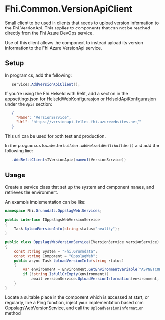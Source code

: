 # Fhi.Common.VersionApiClient

Small client to be used in clients that needs to upload version information to the Fhi.VersionApi.
This applies to components that can not be reached directly from the Fhi Azure DevOps service.

Use of this client allows the component to instead upload its version information to the Fhi Azure VersionApi service.

## Setup

In program.cs, add the following:

```csharp
   services.AddVersionApiClient();
```

If you're using the Fhi.HelseId with Refit, add a section in the appsettings.json for HelseIdWebKonfigurasjon or HelseIdApiKonfigurasjon under the `Apis` section:

```json
   {
     "Name": "VersionService",
     "Url": "https://versionapi-felles-fhi.azurewebsites.net/"
   }
```

This url can be used for both test and production.

In the program.cs locate the `builder.AddHelseidRefitBuilder()`
and add the following line:

```csharp
   .AddRefitClient<IVersionApi>(nameof(VersionService))
```

## Usage

Create a service class that set up the system and component names, and retrieves the environment.

An example implementation can be like:

```csharp
namespace Fhi.Grunndata.OppslagWeb.Services;

public interface IOppslagsWebVersionService
{
    Task UploadVersionInfo(string status="healthy");
}

public class OppslagsWebVersionService(IVersionService versionService) : IOppslagsWebVersionService
{
    const string System = "Fhi.Grunndata";
    const string Component = "OppslagWeb";
    public async Task UploadVersionInfo(string status)
    {
        var environment = Environment.GetEnvironmentVariable("ASPNETCORE_ENVIRONMENT");
        if (!string.IsNullOrEmpty(environment))
            await versionService.UploadVersionInformation(environment, System, Component, status);
    }
}
```

Locate a suitable place in the component which is accessed at start, or regularly, like a Ping function, inject your implementation based onm OppslagsWebVersionService, and call the `UploadVersionInformation` method


